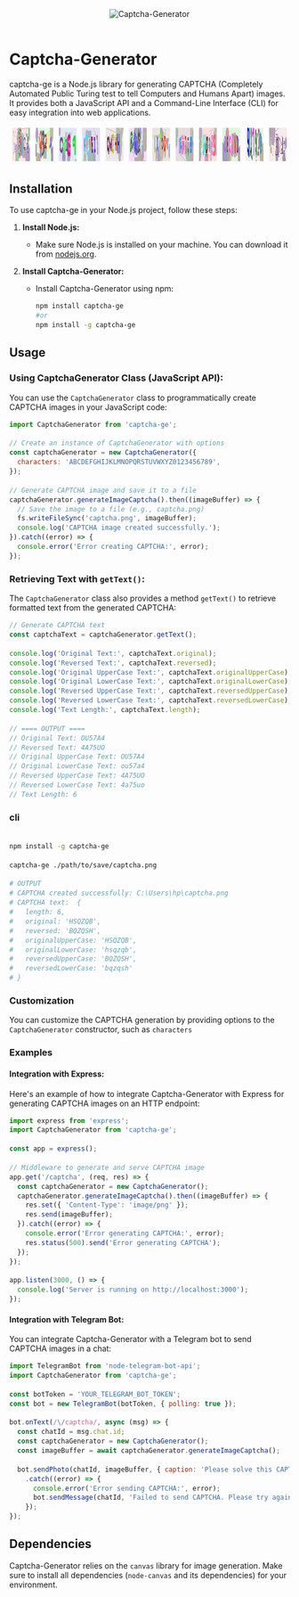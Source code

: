 <div align="center">

<img align="center" src = "https://komarev.com/ghpvc/?username=rn0x-captcha-ge&label=REPOSITORY+VIEWS&style=for-the-badge" alt ="Captcha-Generator"> <br><br>


</div>

# Captcha-Generator

captcha-ge is a Node.js library for generating CAPTCHA (Completely Automated Public Turing test to tell Computers and Humans Apart) images. It provides both a JavaScript API and a Command-Line Interface (CLI) for easy integration into web applications.

<div style="display: flex; flex-wrap: wrap;">

  <!-- صورة رقم 1 -->
  <div style="flex: 1; margin: 5px;">
    <img src="assets/1.jpeg" alt="Image 1" width="200" height="60" />
  </div>

  <!-- صورة رقم 2 -->
  <div style="flex: 1; margin: 5px;">
    <img src="assets/2.jpeg" alt="Image 2" width="200" height="60" />
  </div>

  <!-- صورة رقم 3 -->
  <div style="flex: 1; margin: 5px;">
    <img src="assets/3.jpeg" alt="Image 3" width="200" height="60" />
  </div>

  <!-- صورة رقم 4 -->
  <div style="flex: 1; margin: 5px;">
    <img src="assets/4.jpeg" alt="Image 4" width="200" height="60" />
  </div>

  <!-- صورة رقم 5 -->
  <div style="flex: 1; margin: 5px;">
    <img src="assets/5.jpeg" alt="Image 5" width="200" height="60" />
  </div>

  <!-- صورة رقم 6 -->
  <div style="flex: 1; margin: 5px;">
    <img src="assets/6.jpeg" alt="Image 6" width="200" height="60" />
  </div>

  <!-- صورة رقم 7 -->
  <div style="flex: 1; margin: 5px;">
    <img src="assets/7.jpeg" alt="Image 7" width="200" height="60" />
  </div>

  <!-- صورة رقم 8 -->
  <div style="flex: 1; margin: 5px;">
    <img src="assets/8.jpeg" alt="Image 8" width="200" height="60" />
  </div>

  <!-- صورة رقم 9 -->
  <div style="flex: 1; margin: 5px;">
    <img src="assets/9.jpeg" alt="Image 9" width="200" height="60" />
  </div>

  <!-- صورة رقم 10 -->
  <div style="flex: 1; margin: 5px;">
    <img src="assets/10.jpeg" alt="Image 10" width="200" height="60" />
  </div>

  <!-- صورة رقم 11 -->
  <div style="flex: 1; margin: 5px;">
    <img src="assets/11.jpeg" alt="Image 11" width="200" height="60" />
  </div>

  <!-- صورة رقم 12 -->
  <div style="flex: 1; margin: 5px;">
    <img src="assets/12.jpeg" alt="Image 12" width="200" height="60" />
  </div>

</div>


## Installation

To use captcha-ge in your Node.js project, follow these steps:

1. **Install Node.js:**
   - Make sure Node.js is installed on your machine. You can download it from [nodejs.org](https://nodejs.org/).

2. **Install Captcha-Generator:**
   - Install Captcha-Generator using npm:
     ```bash
     npm install captcha-ge
     #or
     npm install -g captcha-ge
     ```

## Usage

### Using CaptchaGenerator Class (JavaScript API):

You can use the `CaptchaGenerator` class to programmatically create CAPTCHA images in your JavaScript code:

```javascript
import CaptchaGenerator from 'captcha-ge';

// Create an instance of CaptchaGenerator with options
const captchaGenerator = new CaptchaGenerator({
  characters: 'ABCDEFGHIJKLMNOPQRSTUVWXYZ0123456789',
});

// Generate CAPTCHA image and save it to a file
captchaGenerator.generateImageCaptcha().then((imageBuffer) => {
  // Save the image to a file (e.g., captcha.png)
  fs.writeFileSync('captcha.png', imageBuffer);
  console.log('CAPTCHA image created successfully.');
}).catch((error) => {
  console.error('Error creating CAPTCHA:', error);
});
```

### Retrieving Text with `getText()`:

The `CaptchaGenerator` class also provides a method `getText()` to retrieve formatted text from the generated CAPTCHA:

```javascript
// Generate CAPTCHA text
const captchaText = captchaGenerator.getText();

console.log('Original Text:', captchaText.original);
console.log('Reversed Text:', captchaText.reversed);
console.log('Original UpperCase Text:', captchaText.originalUpperCase);
console.log('Original LowerCase Text:', captchaText.originalLowerCase);
console.log('Reversed UpperCase Text:', captchaText.reversedUpperCase);
console.log('Reversed LowerCase Text:', captchaText.reversedLowerCase);
console.log('Text Length:', captchaText.length);

// ==== OUTPUT ====
// Original Text: OU57A4
// Reversed Text: 4A75UO
// Original UpperCase Text: OU57A4
// Original LowerCase Text: ou57a4
// Reversed UpperCase Text: 4A75UO
// Reversed LowerCase Text: 4a75uo
// Text Length: 6
```

### cli

```bash

npm install -g captcha-ge

captcha-ge ./path/to/save/captcha.png

# OUTPUT
# CAPTCHA created successfully: C:\Users\hp\captcha.png
# CAPTCHA text:  {
#   length: 6,
#   original: 'HSQZQB',
#   reversed: 'BQZQSH',
#   originalUpperCase: 'HSQZQB',
#   originalLowerCase: 'hsqzqb',
#   reversedUpperCase: 'BQZQSH',
#   reversedLowerCase: 'bqzqsh'
# }

```
### Customization

You can customize the CAPTCHA generation by providing options to the `CaptchaGenerator` constructor, such as `characters`

### Examples

#### Integration with Express:

Here's an example of how to integrate Captcha-Generator with Express for generating CAPTCHA images on an HTTP endpoint:

```javascript
import express from 'express';
import CaptchaGenerator from 'captcha-ge';

const app = express();

// Middleware to generate and serve CAPTCHA image
app.get('/captcha', (req, res) => {
  const captchaGenerator = new CaptchaGenerator();
  captchaGenerator.generateImageCaptcha().then((imageBuffer) => {
    res.set({ 'Content-Type': 'image/png' });
    res.send(imageBuffer);
  }).catch((error) => {
    console.error('Error generating CAPTCHA:', error);
    res.status(500).send('Error generating CAPTCHA');
  });
});

app.listen(3000, () => {
  console.log('Server is running on http://localhost:3000');
});
```

#### Integration with Telegram Bot:

You can integrate Captcha-Generator with a Telegram bot to send CAPTCHA images in a chat:

```javascript
import TelegramBot from 'node-telegram-bot-api';
import CaptchaGenerator from 'captcha-ge';

const botToken = 'YOUR_TELEGRAM_BOT_TOKEN';
const bot = new TelegramBot(botToken, { polling: true });

bot.onText(/\/captcha/, async (msg) => {
  const chatId = msg.chat.id;
  const captchaGenerator = new CaptchaGenerator();
  const imageBuffer = await captchaGenerator.generateImageCaptcha();

  bot.sendPhoto(chatId, imageBuffer, { caption: 'Please solve this CAPTCHA:' })
    .catch((error) => {
      console.error('Error sending CAPTCHA:', error);
      bot.sendMessage(chatId, 'Failed to send CAPTCHA. Please try again later.');
    });
});
```

## Dependencies

Captcha-Generator relies on the `canvas` library for image generation. Make sure to install all dependencies (`node-canvas` and its dependencies) for your environment.